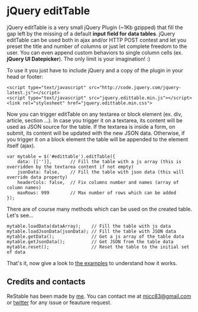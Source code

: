 jQuery editTable
=========

jQuery editTable is a very small jQuery Plugin (~1Kb gzipped) that fill the gap left by the missing of a default <strong>input field for data tables</strong>. jQuery editTable can be used both in ajax and/or HTTP POST contest and let you preset the title and number of columns or just let complete freedom to the user. You can even append custom behaviors to single column cells (ex. <strong>jQuery UI Datepicker</strong>). The only limit is your imagination! :)

To use it you just have to include jQuery and a copy of the plugin in your head or footer:

    <script type="text/javascript" src="http://code.jquery.com/jquery-latest.js"></script>
    <script type="text/javascript" src="jquery.edittable.min.js"></script>
    <link rel="stylesheet" href="jquery.edittable.min.css">
    
Now you can trigger editTable on any textarea or block element (ex. div, article, section ...). In case you trigger it on a textarea, its content will be used as JSON source for the table. If the textarea is inside a form, on submit, its content will be updated with the new JSON data. Otherwise, if you trigger it on a block element the table will be appended to the element itself (ajax).

    var mytable = $('#edittable').editTable({
        data: [['']],       // Fill the table with a js array (this is overridden by the textarea content if not empty)
        jsonData: false,    // Fill the table with json data (this will override data property)
        headerCols: false,  // Fix columns number and names (array of column names)
        maxRows: 999        // Max number of rows which can be added
    });

There are of course many methods which can be used on the created table. Let's see...

    mytable.loadData(dataArray);    // Fill the table with js data
    mytable.loadJsonData(jsonData); // Fill the table with JSON data
    mytable.getData();              // Get a js array of the table data
    mytable.getJsonData();          // Get JSON from the table data
    mytable.reset();                // Reset the table to the initial set of data

That's it, now give a look to [the examples](http://codeb.it/edittable/) to understand how it works.

## Credits and contacts

ReStable has been made by [me](http://codeb.it). You can contact me at micc83@gmail.com or [twitter](https://twitter.com/Micc1983) for any issue or feauture request.
